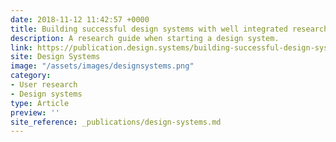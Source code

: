 ```yaml
---
date: 2018-11-12 11:42:57 +0000
title: Building successful design systems with well integrated research
description: A research guide when starting a design system.
link: https://publication.design.systems/building-successful-design-systems-with-a-well-integrated-research-550dd463039a
site: Design Systems
image: "/assets/images/designsystems.png"
category:
- User research
- Design systems
type: Article
preview: ''
site_reference: _publications/design-systems.md
---
```

